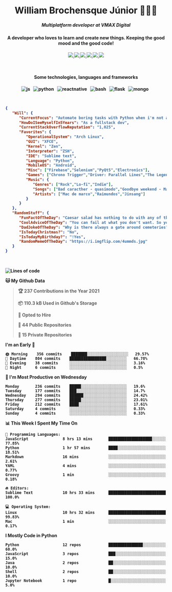 <h1 align="center">William Brochensque Júnior 👨🏼‍💻</h1>

<h5 align="center">Multiplatform developer at VMAX Digital</h5>
<h4 align="center">A developer who loves to learn and create new things. Keeping the good mood and the good code!<h4/>

<p align="center">
	<a href="https://gist.github.com/willnaoosmith">
		<img src="https://img.shields.io/badge/-Github-000?style=for-the-badge&logo=Github&logoColor=white" />
	</a>
	<a href="https://stackoverflow.com/users/story/12368797">
		<img src="https://img.shields.io/badge/-Stackoverflow-4CA143?style=for-the-badge&logo=Stackoverflow&logoColor=white" />
	</a>
	<a href="mailto:brochensquewill@protonmail.com">
		<img src="https://img.shields.io/badge/protonmail-%238B89CC.svg?&style=for-the-badge&logo=protonmail&logoColor=white" />
	</a>
	<a href="https://www.facebook.com/willnaoosmith">
		<img src="https://img.shields.io/badge/facebook-%231877F2.svg?&style=for-the-badge&logo=facebook&logoColor=white" />
	</a>
	<a href="https://twitter.com/willnaoosmit">
		<img src="https://img.shields.io/badge/twitter-%231DA1F2.svg?&style=for-the-badge&logo=twitter&logoColor=white" />
	</a>
	<a href="https://open.spotify.com/playlist/7vH3uawXW4r3mX2NNglmeI?si=Fcrr0zmITmylmWQLg5ANgQ">
		<img src="https://img.shields.io/badge/spotify-%231ED760.svg?&style=for-the-badge&logo=spotify&logoColor=white" />
	</a>
</p>

<br>

<h4 align="center">Some technologies, languages and frameworks<h4/>
	
<p align="center">
	<img src="https://img.shields.io/badge/javascript%20-%23323330.svg?&style=for-the-badge&logo=javascript&logoColor=%23F7DF1E" alt="js" />&nbsp;&nbsp;
	<img src="https://img.shields.io/badge/python%20-%2314354C.svg?&style=for-the-badge&logo=python&logoColor=white" alt="python" />&nbsp;&nbsp;
	<img src="https://img.shields.io/badge/react_native%20-%2320232a.svg?&style=for-the-badge&logo=react&logoColor=%2361DAFB" alt="reactnative" />&nbsp;&nbsp;
	<img src="https://img.shields.io/badge/shell_script%20-%23121011.svg?&style=for-the-badge&logo=gnu-bash&logoColor=white" alt="bash" />&nbsp;&nbsp;
	<img src="https://img.shields.io/badge/flask%20-%23000.svg?&style=for-the-badge&logo=flask&logoColor=white" alt="flask" />&nbsp;&nbsp;
	<img src="https://img.shields.io/badge/MongoDB-%234ea94b.svg?&style=for-the-badge&logo=mongodb&logoColor=white" alt="mongo" />&nbsp;&nbsp;
</p>

<br>

<!--START_SECTION:mydata-->

```json
{
   "Will": {
      "CurrentFocus": "Automate boring tasks with Python when i'm not at work",
      "HowDoISeeMyselfIn5Years": "As a fullstack dev",
      "CurrentStackOverflowReputation": "1,025",
      "Favorites": {
         "OperationalSystem": "Arch Linux",
         "GUI": "XFCE",
         "Kernel": "Zen",
         "Interpreter": "ZSH",
         "IDE": "Sublime text",
         "Language": "Python",
         "MobileOS": "Android",
         "Misc": ["Firebase","Selenium","PyQt5","Electronics"],
         "Games": ["Chrono Trigger","Driver: Parallel Lines","The Legend of Zelda: The Minish Cap"],
         "Music": {
            "Genres": ["Rock","Lo-fi","Indie"],
            "Songs": ["Bad caracther - quasimodo","Goodbye weekend - Mac de marco","Future People - Alabama shakes"],
            "Artists": ["Mac de marco","Raimundos","Jinsang"]
         }
      }
   },
   "RandomStuff": {
      "FunFactOfTheDay": "Caesar salad has nothing to do with any of the Caesars. It was first concocted in a bar in Tijuana, Mexico, in the 1920`s.",
      "CoolAdviceOfTheDay": "You can fail at what you don't want. So you might as well take a chance on doing what you love.",
      "DadJokeOfTheDay": "Why is there always a gate around cemeteries? Because people are always dying to get in.",
      "IsTodayChristmas?": "No",
      "IsTodayMyBirthday?": "!Yes",
      "RandomMemeOfTheDay": "https://i.imgflip.com/4ummds.jpg"
   }
}
```

<!--END_SECTION:mydata-->

<br>

<!--START_SECTION:waka-->
![Lines of code](https://img.shields.io/badge/From%20Hello%20World%20I%27ve%20Written-3.1%20million%20lines%20of%20code-blue)

**🐱 My Github Data** 

> 🏆 237 Contributions in the Year 2021
 > 
> 📦 110.3 kB Used in Github's Storage 
 > 
> 💼 Opted to Hire
 > 
> 📜 44 Public Repositories 
 > 
> 🔑 15 Private Repositories  
 > 
**I'm an Early 🐤** 

```text
🌞 Morning    356 commits    ███████░░░░░░░░░░░░░░░░░░   29.57% 
🌆 Daytime    804 commits    ████████████████░░░░░░░░░   66.78% 
🌃 Evening    38 commits     ░░░░░░░░░░░░░░░░░░░░░░░░░   3.16% 
🌙 Night      6 commits      ░░░░░░░░░░░░░░░░░░░░░░░░░   0.5%

```
📅 **I'm Most Productive on Wednesday** 

```text
Monday       236 commits    █████░░░░░░░░░░░░░░░░░░░░   19.6% 
Tuesday      177 commits    ███░░░░░░░░░░░░░░░░░░░░░░   14.7% 
Wednesday    294 commits    ██████░░░░░░░░░░░░░░░░░░░   24.42% 
Thursday     277 commits    █████░░░░░░░░░░░░░░░░░░░░   23.01% 
Friday       212 commits    ████░░░░░░░░░░░░░░░░░░░░░   17.61% 
Saturday     4 commits      ░░░░░░░░░░░░░░░░░░░░░░░░░   0.33% 
Sunday       4 commits      ░░░░░░░░░░░░░░░░░░░░░░░░░   0.33%

```


📊 **This Week I Spent My Time On** 

```text
💬 Programming Languages: 
JavaScript               8 hrs 13 mins       ███████████████████░░░░░░   77.85% 
Python                   1 hr 57 mins        ████░░░░░░░░░░░░░░░░░░░░░   18.51% 
Markdown                 16 mins             ░░░░░░░░░░░░░░░░░░░░░░░░░   2.61% 
YAML                     4 mins              ░░░░░░░░░░░░░░░░░░░░░░░░░   0.77% 
Groovy                   1 min               ░░░░░░░░░░░░░░░░░░░░░░░░░   0.18%

🔥 Editors: 
Sublime Text             10 hrs 33 mins      █████████████████████████   100.0%

💻 Operating System: 
Linux                    10 hrs 32 mins      █████████████████████████   99.83% 
Mac                      1 min               ░░░░░░░░░░░░░░░░░░░░░░░░░   0.17%

```

**I Mostly Code in Python** 

```text
Python                   12 repos            ███████████████░░░░░░░░░░   60.0% 
JavaScript               3 repos             ███░░░░░░░░░░░░░░░░░░░░░░   15.0% 
Java                     2 repos             ██░░░░░░░░░░░░░░░░░░░░░░░   10.0% 
Shell                    2 repos             ██░░░░░░░░░░░░░░░░░░░░░░░   10.0% 
Jupyter Notebook         1 repo              █░░░░░░░░░░░░░░░░░░░░░░░░   5.0%

```



<!--END_SECTION:waka-->
